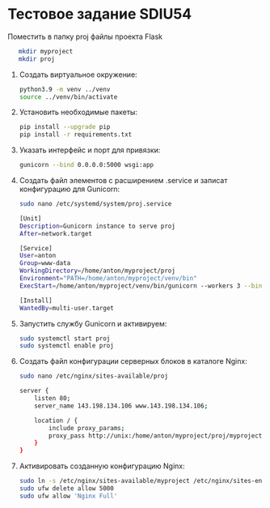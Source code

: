 # Тестовое задание SDIU54

Поместить в папку proj файлы проекта Flask
```bash
   mkdir myproject
   mkdir proj
   ```

1. Создать виртуальное окружение:
    ```bash
   python3.9 -m venv ../venv
   source ../venv/bin/activate
   ```

2. Установить необходимые пакеты:
    ```bash
   pip install --upgrade pip
   pip install -r requirements.txt
   ```

3. Указать интерфейс и порт для привязки:
    ```bash
   gunicorn --bind 0.0.0.0:5000 wsgi:app
   ```

4. Создать файл элементов с расширением .service и записат конфигурацию для Gunicorn:
    ```bash
   sudo nano /etc/systemd/system/proj.service

    [Unit]
    Description=Gunicorn instance to serve proj
    After=network.target

    [Service]
    User=anton
    Group=www-data
    WorkingDirectory=/home/anton/myproject/proj
    Environment="PATH=/home/anton/myproject/venv/bin"
    ExecStart=/home/anton/myproject/venv/bin/gunicorn --workers 3 --bind unix:myproject.sock -m 007 wsgi:app

    [Install]
    WantedBy=multi-user.target
    ```

5. Запустить службу Gunicorn и активируем:
    ```bash
   sudo systemctl start proj
   sudo systemctl enable proj
   ```

6. Создать файл конфигурации серверных блоков в каталоге Nginx:
    ```bash
   sudo nano /etc/nginx/sites-available/proj

    server {
        listen 80;
        server_name 143.198.134.106 www.143.198.134.106;

        location / {
            include proxy_params;
            proxy_pass http://unix:/home/anton/myproject/proj/myproject.sock;
        }
    }
    ```

7. Активировать созданную конфигурацию Nginx:
    ```bash
   sudo ln -s /etc/nginx/sites-available/myproject /etc/nginx/sites-enabled
   sudo ufw delete allow 5000
   sudo ufw allow 'Nginx Full'
   ```

